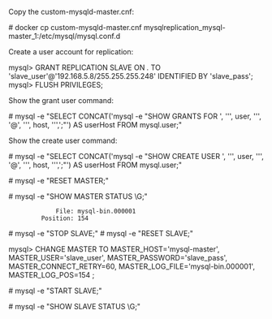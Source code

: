 Copy the custom-mysqld-master.cnf:

\# docker cp custom-mysqld-master.cnf mysqlreplication_mysql-master_1:/etc/mysql/mysql.conf.d

Create a user account for replication:

mysql> GRANT REPLICATION SLAVE ON *.* TO 'slave_user'@'192.168.5.8/255.255.255.248' IDENTIFIED BY 'slave_pass';<br>
mysql> FLUSH PRIVILEGES;<br>

Show the grant user command:

\# mysql -e "SELECT CONCAT('mysql -e \"SHOW GRANTS FOR ', '\'', user, '\'', '@', '\'', host, '\'',';\"') AS userHost FROM mysql.user;"

Show the create user command:

\# mysql -e "SELECT CONCAT('mysql -e \"SHOW CREATE USER ', '\'', user, '\'', '@', '\'', host, '\'',';\"') AS userHost FROM mysql.user;"


\# mysql -e "RESET MASTER;"

\# mysql -e "SHOW MASTER STATUS \G;"
```
             File: mysql-bin.000001
         Position: 154
```

\# mysql -e "STOP SLAVE;"
\# mysql -e "RESET SLAVE;"

mysql> CHANGE MASTER TO
MASTER_HOST='mysql-master',
MASTER_USER='slave_user',
MASTER_PASSWORD='slave_pass',
MASTER_CONNECT_RETRY=60,
MASTER_LOG_FILE='mysql-bin.000001',
MASTER_LOG_POS=154
;

\# mysql -e "START SLAVE;"

\# mysql -e "SHOW SLAVE STATUS \G;"
